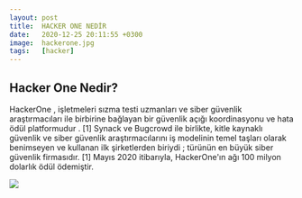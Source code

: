 ```yaml
---
layout: post
title:  HACKER ONE NEDİR
date:   2020-12-25 20:11:55 +0300
image:  hackerone.jpg
tags:   [hacker]
---
```

## Hacker One Nedir? 

HackerOne , işletmeleri sızma testi uzmanları ve siber güvenlik araştırmacıları ile birbirine bağlayan bir güvenlik açığı koordinasyonu ve hata ödül platformudur . [1] Synack ve Bugcrowd ile birlikte, kitle kaynaklı güvenlik ve siber güvenlik araştırmacılarını iş modelinin temel taşları olarak benimseyen ve kullanan ilk şirketlerden biriydi ; türünün en büyük siber güvenlik firmasıdır. [1] Mayıs 2020 itibarıyla, HackerOne'ın ağı 100 milyon dolarlık ödül ödemiştir.

![]({{site.baseurl}}/img/hackerone.jpg)